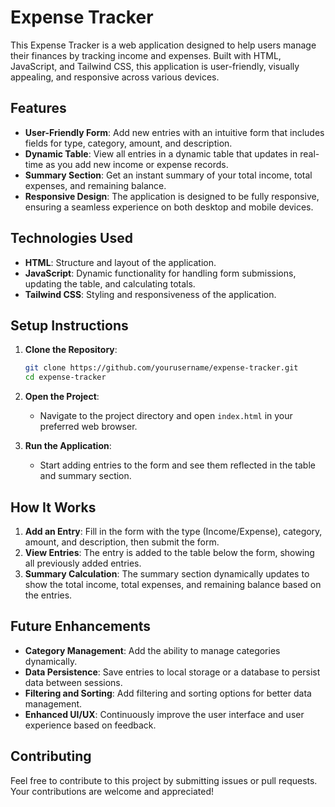 # Expense Tracker

This Expense Tracker is a web application designed to help users manage their finances by tracking income and expenses. Built with HTML, JavaScript, and Tailwind CSS, this application is user-friendly, visually appealing, and responsive across various devices.

## Features

- **User-Friendly Form**: Add new entries with an intuitive form that includes fields for type, category, amount, and description.
- **Dynamic Table**: View all entries in a dynamic table that updates in real-time as you add new income or expense records.
- **Summary Section**: Get an instant summary of your total income, total expenses, and remaining balance.
- **Responsive Design**: The application is designed to be fully responsive, ensuring a seamless experience on both desktop and mobile devices.

## Technologies Used

- **HTML**: Structure and layout of the application.
- **JavaScript**: Dynamic functionality for handling form submissions, updating the table, and calculating totals.
- **Tailwind CSS**: Styling and responsiveness of the application.

## Setup Instructions

1. **Clone the Repository**:
    ```bash
    git clone https://github.com/yourusername/expense-tracker.git
    cd expense-tracker
    ```

2. **Open the Project**:
   - Navigate to the project directory and open `index.html` in your preferred web browser.

3. **Run the Application**:
   - Start adding entries to the form and see them reflected in the table and summary section.

## How It Works

1. **Add an Entry**: Fill in the form with the type (Income/Expense), category, amount, and description, then submit the form.
2. **View Entries**: The entry is added to the table below the form, showing all previously added entries.
3. **Summary Calculation**: The summary section dynamically updates to show the total income, total expenses, and remaining balance based on the entries.

## Future Enhancements

- **Category Management**: Add the ability to manage categories dynamically.
- **Data Persistence**: Save entries to local storage or a database to persist data between sessions.
- **Filtering and Sorting**: Add filtering and sorting options for better data management.
- **Enhanced UI/UX**: Continuously improve the user interface and user experience based on feedback.

## Contributing

Feel free to contribute to this project by submitting issues or pull requests. Your contributions are welcome and appreciated!
